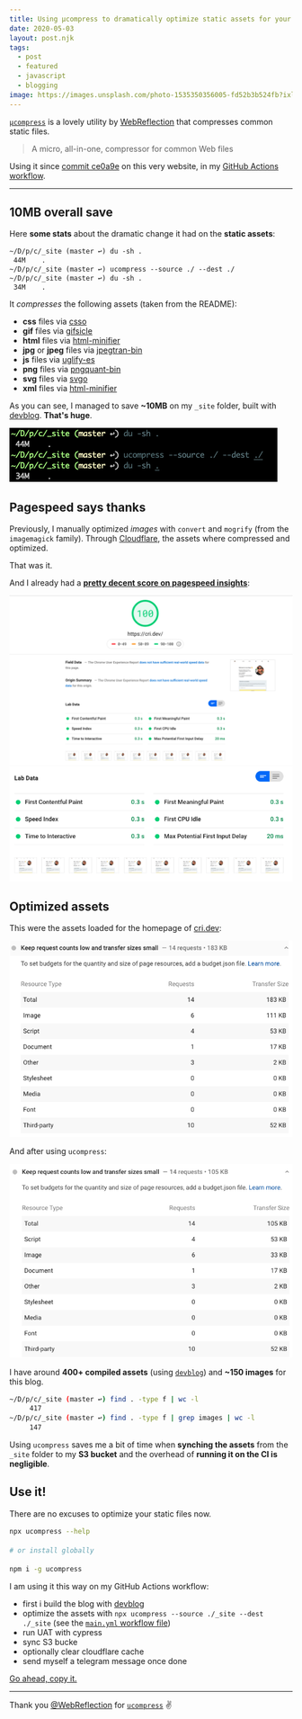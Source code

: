 ```yaml
---
title: Using µcompress to dramatically optimize static assets for your static blog
date: 2020-05-03
layout: post.njk
tags:
  - post
  - featured
  - javascript
  - blogging
image: https://images.unsplash.com/photo-1535350356005-fd52b3b524fb?ixlib=rb-1.2.1&ixid=eyJhcHBfaWQiOjEyMDd9&auto=format&fit=crop&w=250&q=40
---
```


[`µcompress`](https://github.com/WebReflection/ucompress) is a lovely utility by [WebReflection](https://twitter.com/WebReflection) that compresses common static files.

> A micro, all-in-one, compressor for common Web files

Using it since [commit ce0a9e](https://github.com/christian-fei/christian-fei.github.io/commit/ce0a9e6d300969b2c79a029a8d69ecd6c71c054f) on this very website, in my [GitHub Actions workflow](https://github.com/christian-fei/christian-fei.github.io/blob/master/.github/workflows/main.yml).

---

## 10MB overall save

Here **some stats** about the dramatic change it had on the **static assets**:

```
~/D/p/c/_site (master ↩) du -sh .
 44M	.
~/D/p/c/_site (master ↩) ucompress --source ./ --dest ./
~/D/p/c/_site (master ↩) du -sh .
 34M	.
```

It *compresses* the following assets (taken from the README):

- **css** files via [csso](https://www.npmjs.com/package/csso)
- **gif** files via [gifsicle](https://www.npmjs.com/package/gifsicle)
- **html** files via [html-minifier](https://www.npmjs.com/package/html-minifier)
- **jpg** or **jpeg** files via [jpegtran-bin](https://www.npmjs.com/package/jpegtran-bin)
- **js** files via [uglify-es](https://www.npmjs.com/package/uglify-es)
- **png** files via [pngquant-bin](https://www.npmjs.com/package/pngquant-bin)
- **svg** files via [svgo](https://www.npmjs.com/package/svgo)
- **xml** files via [html-minifier](https://www.npmjs.com/package/html-minifier)


As you can see, I managed to save **~10MB** on my `_site` folder, built with [devblog](/posts/2020-04-19-devblog-yet-another-static-site-generator-seriously/). **That's huge**.

![10MB](/assets/images/posts/ucompress/10MB.png)

## Pagespeed says thanks

Previously, I manually optimized *images* with `convert` and `mogrify` (from the `imagemagick` family). Through [Cloudflare](https://www.cloudflare.com/), the assets where compressed and optimized.

That was it.

And I already had a [**pretty decent score on pagespeed insights**](https://developers.google.com/speed/pagespeed/insights/?url=https%3A%2F%2Fcri.dev%2F&tab=desktop):

![score-100](/assets/images/posts/ucompress/score-100.png)
![score](/assets/images/posts/ucompress/score.png)

## Optimized assets

This were the assets loaded for the homepage of [cri.dev](https://cri.dev):

![assets-before](/assets/images/posts/ucompress/assets-before.png)

And after using `ucompress`:

![assets-after](/assets/images/posts/ucompress/assets-after.png)

I have around **400+ compiled assets** (using [`devblog`](/posts/2020-04-19-devblog-yet-another-static-site-generator-seriously)) and **~150 images** for this blog.

```sh
~/D/p/c/_site (master ↩) find . -type f | wc -l
     417
~/D/p/c/_site (master ↩) find . -type f | grep images | wc -l
     147
```

Using `ucompress` saves me a bit of time when **synching the assets** from the `_site` folder to my **S3 bucket** and the overhead of **running it on the CI is negligible**.

## Use it!

There are no excuses to optimize your static files now.

```sh
npx ucompress --help

# or install globally

npm i -g ucompress
```

I am using it this way on my GitHub Actions workflow:

- first i build the blog with [devblog](/posts/2020-04-19-devblog-yet-another-static-site-generator-seriously)
- optimize the assets with `npx ucompress --source ./_site --dest ./_site` (see the [`main.yml` workflow file](https://github.com/christian-fei/christian-fei.github.io/blob/master/.github/workflows/main.yml#L16))
- run UAT with cypress
- sync S3 bucke
- optionally clear cloudflare cache
- send myself a telegram message once done

[Go ahead, copy it.](https://github.com/christian-fei/christian-fei.github.io/blob/master/.github/workflows/main.yml)

---

Thank you [@WebReflection](https://twitter.com/WebReflection) for [`ucompress`](https://github.com/WebReflection/ucompress) ✌️
